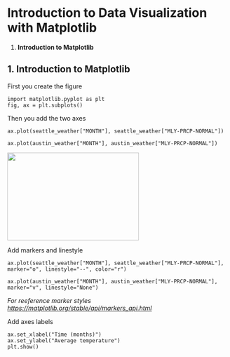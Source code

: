 # Introduction to Data Visualization with Matplotlib 
1. **Introduction to Matplotlib**
## 1. Introduction to Matplotlib
First you create the figure
```
import matplotlib.pyplot as plt 
fig, ax = plt.subplots()
```
Then you add the two axes
```
ax.plot(seattle_weather["MONTH"], seattle_weather["MLY-PRCP-NORMAL"])          
```
```
ax.plot(austin_weather["MONTH"], austin_weather["MLY-PRCP-NORMAL"])

```
<img src="https://user-images.githubusercontent.com/43359238/197881195-5e3850d5-513c-4e45-908f-373906283367.png" width="300" height="200">

Add markers and linestyle
```
ax.plot(seattle_weather["MONTH"], seattle_weather["MLY-PRCP-NORMAL"], marker="o", linestyle="--", color="r")          
```
```
ax.plot(austin_weather["MONTH"], austin_weather["MLY-PRCP-NORMAL"], marker="v", linestyle="None")

```
*For reeference marker styles https://matplotlib.org/stable/api/markers_api.html*

Add axes labels
```
ax.set_xlabel("Time (months)")
ax.set_ylabel("Average temperature")
plt.show()
```
